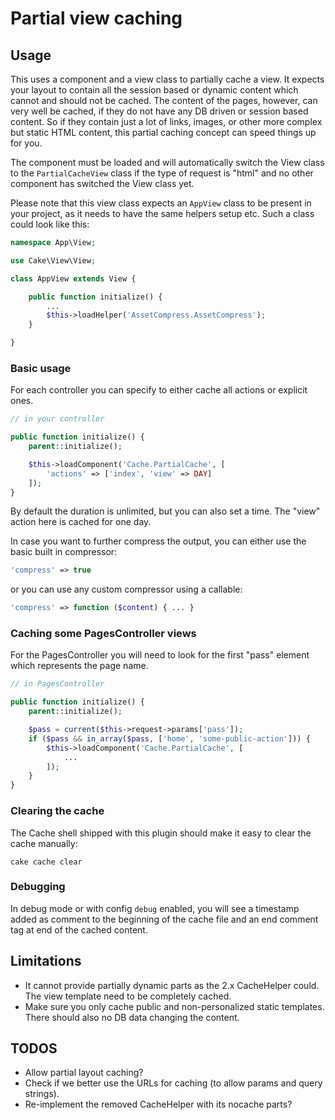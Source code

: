 # Partial view caching

## Usage
This uses a component and a view class to partially cache a view.
It expects your layout to contain all the session based or dynamic content which cannot and should not be cached.
The content of the pages, however, can very well be cached, if they do not have any DB driven or session based content.
So if they contain just a lot of links, images, or other more complex but static HTML content, this partial caching concept
can speed things up for you.

The component must be loaded and will automatically switch the View class to the `PartialCacheView` class
if the type of request is "html" and no other component has switched the View class yet.

Please note that this view class expects an `AppView` class to be present in your project, as it needs to have
the same helpers setup etc. Such a class could look like this:
```php
namespace App\View;

use Cake\View\View;

class AppView extends View {

	public function initialize() {
		...
		$this->loadHelper('AssetCompress.AssetCompress');
	}

}
```

### Basic usage
For each controller you can specify to either cache all actions or explicit ones.

```php
// in your controller

public function initialize() {
	parent::initialize();

	$this->loadComponent('Cache.PartialCache', [
		'actions' => ['index', 'view' => DAY]
	]);
}
```
By default the duration is unlimited, but you can also set a time. The "view" action here is cached for one day.

In case you want to further compress the output, you can either use the basic built in compressor:
```php
'compress' => true
```
or you can use any custom compressor using a callable:
```php
'compress' => function ($content) { ... }
```

### Caching some PagesController views
For the PagesController you will need to look for the first "pass" element which represents the page name.

```php
// in PagesController

public function initialize() {
	parent::initialize();

	$pass = current($this->request->params['pass']);
	if ($pass && in_array($pass, ['home', 'some-public-action'])) {
		$this->loadComponent('Cache.PartialCache', [
			...
		]);
	}
}
```


### Clearing the cache

The Cache shell shipped with this plugin should make it easy to clear the cache manually:
```
cake cache clear
```


### Debugging
In debug mode or with config `debug` enabled, you will see a timestamp added as comment to the beginning of the cache file
and an end comment tag at end of the cached content.

## Limitations
- It cannot provide partially dynamic parts as the 2.x CacheHelper could. The view template need to be completely cached.
- Make sure you only cache public and non-personalized static templates. There should also no DB data changing the content.


## TODOS
- Allow partial layout caching?
- Check if we better use the URLs for caching (to allow params and query strings).
- Re-implement the removed CacheHelper with its nocache parts?
